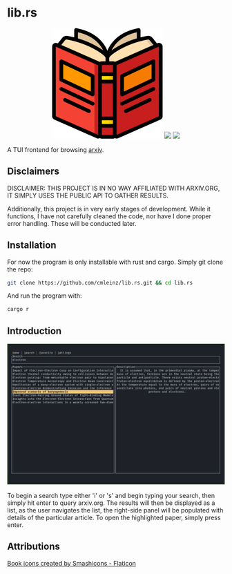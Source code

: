 # lib.rs
<p align="center">
  <img src="https://github.com/cmleinz/lib.rs/blob/main/demo/book.png?raw=true" />
  
  <img src="https://img.shields.io/badge/VERSION-0.0.1-blue" />
  <img src="https://img.shields.io/badge/LICENSE-MIT-blueviolet" />
</p>

A TUI frontend for browsing [arxiv](https://arxiv.org). 

## Disclaimers 

DISCLAIMER: THIS PROJECT IS IN NO WAY AFFILIATED WITH ARXIV.ORG, IT SIMPLY USES THE PUBLIC API TO GATHER RESULTS.

Additionally, this project is in very early stages of development. While it functions, I have not carefully cleaned the code, nor have I done proper error handling. These will be conducted later.

## Installation
For now the program is only installable with rust and cargo. Simply git clone the repo:

```bash
git clone https://github.com/cmleinz/lib.rs.git && cd lib.rs
```

And run the program with:

```bash
cargo r
```

## Introduction

![search.png](https://github.com/cmleinz/lib.rs/blob/main/demo/search.png?raw=true)

To begin a search type either 'i' or 's' and begin typing your search, then simply hit enter to query arxiv.org. The results will then be displayed as a list, as the user navigates the list, the right-side panel will be populated with details of the particular article. To open the highlighted paper, simply press enter.

## Attributions
[Book icons created by Smashicons - Flaticon](https://www.flaticon.com/free-icons/book) 

